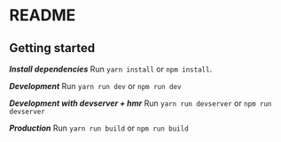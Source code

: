 # README

## Getting started

***Install dependencies***
Run `yarn install` or `npm install`.

***Development***
Run `yarn run dev` or `npm run dev`

***Development with devserver + hmr***
Run `yarn run devserver` or `npm run devserver`

***Production***
Run `yarn run build` or `npm run build`